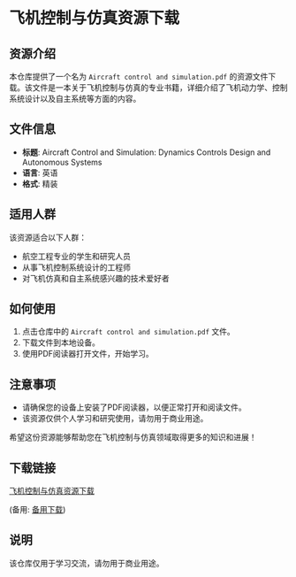 # 飞机控制与仿真资源下载

## 资源介绍

本仓库提供了一个名为 `Aircraft control and simulation.pdf` 的资源文件下载。该文件是一本关于飞机控制与仿真的专业书籍，详细介绍了飞机动力学、控制系统设计以及自主系统等方面的内容。

## 文件信息

- **标题**: Aircraft Control and Simulation: Dynamics Controls Design and Autonomous Systems
- **语言**: 英语
- **格式**: 精装

## 适用人群

该资源适合以下人群：

- 航空工程专业的学生和研究人员
- 从事飞机控制系统设计的工程师
- 对飞机仿真和自主系统感兴趣的技术爱好者

## 如何使用

1. 点击仓库中的 `Aircraft control and simulation.pdf` 文件。
2. 下载文件到本地设备。
3. 使用PDF阅读器打开文件，开始学习。

## 注意事项

- 请确保您的设备上安装了PDF阅读器，以便正常打开和阅读文件。
- 该资源仅供个人学习和研究使用，请勿用于商业用途。

希望这份资源能够帮助您在飞机控制与仿真领域取得更多的知识和进展！

## 下载链接
[飞机控制与仿真资源下载](https://pan.quark.cn/s/28ee101dccce) 

(备用: [备用下载](https://pan.baidu.com/s/1XZmIryylD5ss2tqiw0cCQg?pwd=1234))

## 说明

该仓库仅用于学习交流，请勿用于商业用途。
